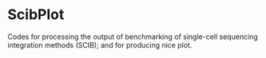 # ScibPlot
Codes for processing the output of benchmarking of single-cell sequencing integration methods (SCIB); and for producing nice plot.
